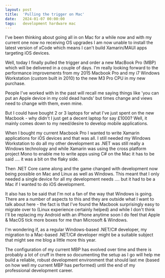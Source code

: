 ```yaml
---
layout: post
title:  'Pulling the trigger on Mac'
date:   2024-01-07 00:00:00
tags:   development hardware mac
---
```

I've been thinking about going all in on Mac for a while now and with my current one now no receiving OS upgrades I am now unable to install the latest version of xCode which means I can't build Xamarin/MAUI apps targeting iOS devices.

Well, today I finally pulled the trigger and order a new MacBook Pro (MBP) which will be delivered in a couple of days. I'm really looking forward to the performance improvements from my 2015 Macbook Pro and my i7 Windows Workstation (custom built in 2010) to the new M3 Pro CPU in my new purchase.

People I've worked with in the past will recall me saying things like 'you can put an Apple device in my cold dead hands' but times change and views need to change with them, even mine.

But I could have bought 2 or 3 laptops for what I've just spent on the new Macbook - why didn't I just get a decent laptop for say £1000? Well, it mainly comes down to my need/desire to develop mobile applications.
<!--more-->

When I bought my current Macbook Pro I wanted to write Xamarin applications for iOS devices and that was all. I still needed my Windows Workstation to do all my other development as .NET was still really a Windows technology and while Xamarin was using the cross platform project Mono to enable me to write apps using C# on the Mac it has to be said .... it was a bit on the flaky side.

Then .NET Core came along and the game changed with development now being possible on Mac and Linux as well as Windows. This meant that I only needed a single device for all my development needs .... but it had to be a Mac if I wanted to do iOS development.

It also has to be said that I'm not a fan of the way that Windows is going. There are a number of aspects to this and they are outside what I want to talk about here - the fact is that I've found the Macbook surprisingly easy to migrate over to (Linux experience certainly helped) and while I don't think I'll be replacing my Android with an iPhone anytime soon I do feel that Apple & MacOS tick more boxes for me than Microsoft & Windows.

I'm wondering if, as a regular Windows-based .NET/C# developer, my migration to a Mac-based .NET/C# developer might be a suitable subject that might see me blog a little more this year.

The configuration of my current MBP has evolved over time and there is probably a lot of cruff in there so documenting the setup as I go will help me build a reliable, robust development environment that should last me (based on how well my current MBP has performed) until the end of my professional development career.